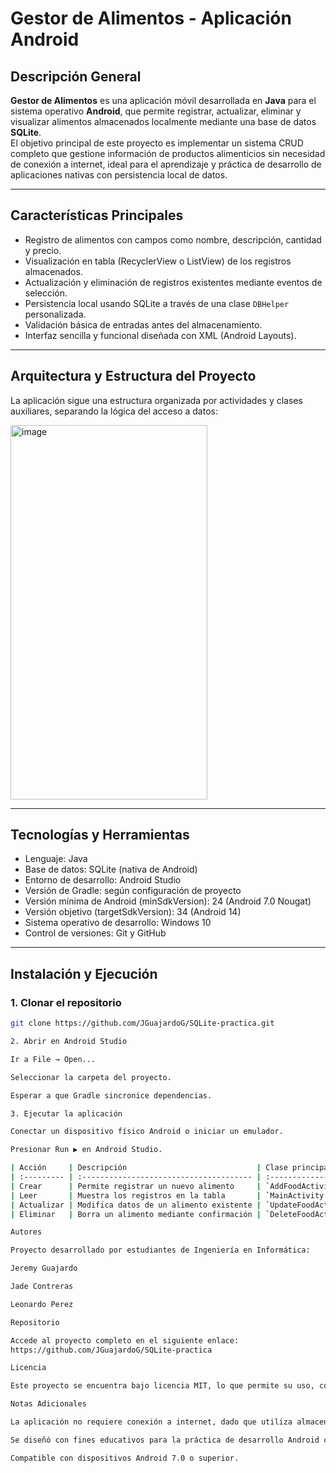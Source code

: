 # Gestor de Alimentos - Aplicación Android

## Descripción General

**Gestor de Alimentos** es una aplicación móvil desarrollada en **Java** para el sistema operativo **Android**, que permite registrar, actualizar, eliminar y visualizar alimentos almacenados localmente mediante una base de datos **SQLite**.  
El objetivo principal de este proyecto es implementar un sistema CRUD completo que gestione información de productos alimenticios sin necesidad de conexión a internet, ideal para el aprendizaje y práctica de desarrollo de aplicaciones nativas con persistencia local de datos.

---

## Características Principales

- Registro de alimentos con campos como nombre, descripción, cantidad y precio.  
- Visualización en tabla (RecyclerView o ListView) de los registros almacenados.  
- Actualización y eliminación de registros existentes mediante eventos de selección.  
- Persistencia local usando SQLite a través de una clase `DBHelper` personalizada.  
- Validación básica de entradas antes del almacenamiento.  
- Interfaz sencilla y funcional diseñada con XML (Android Layouts).  

---

## Arquitectura y Estructura del Proyecto

La aplicación sigue una estructura organizada por actividades y clases auxiliares, separando la lógica del acceso a datos:


<img width="315" height="599" alt="image" src="https://github.com/user-attachments/assets/02b74fdc-001e-4d2e-87bb-f8ef6601172e" />


---

## Tecnologías y Herramientas

- Lenguaje: Java  
- Base de datos: SQLite (nativa de Android)  
- Entorno de desarrollo: Android Studio  
- Versión de Gradle: según configuración de proyecto  
- Versión mínima de Android (minSdkVersion): 24 (Android 7.0 Nougat)  
- Versión objetivo (targetSdkVersion): 34 (Android 14)  
- Sistema operativo de desarrollo: Windows 10  
- Control de versiones: Git y GitHub  

---

## Instalación y Ejecución

### 1. Clonar el repositorio
```bash
git clone https://github.com/JGuajardoG/SQLite-practica.git

2. Abrir en Android Studio

Ir a File → Open...

Seleccionar la carpeta del proyecto.

Esperar a que Gradle sincronice dependencias.

3. Ejecutar la aplicación

Conectar un dispositivo físico Android o iniciar un emulador.

Presionar Run ▶️ en Android Studio.

| Acción     | Descripción                             | Clase principal           |
| :--------- | :-------------------------------------- | :------------------------ |
| Crear      | Permite registrar un nuevo alimento     | `AddFoodActivity.java`    |
| Leer       | Muestra los registros en la tabla       | `MainActivity.java`       |
| Actualizar | Modifica datos de un alimento existente | `UpdateFoodActivity.java` |
| Eliminar   | Borra un alimento mediante confirmación | `DeleteFoodActivity.java` |

Autores

Proyecto desarrollado por estudiantes de Ingeniería en Informática:

Jeremy Guajardo

Jade Contreras

Leonardo Perez

Repositorio

Accede al proyecto completo en el siguiente enlace:
https://github.com/JGuajardoG/SQLite-practica

Licencia

Este proyecto se encuentra bajo licencia MIT, lo que permite su uso, copia, modificación y distribución con fines educativos y académicos.

Notas Adicionales

La aplicación no requiere conexión a internet, dado que utiliza almacenamiento local.

Se diseñó con fines educativos para la práctica de desarrollo Android con SQLite.

Compatible con dispositivos Android 7.0 o superior.
